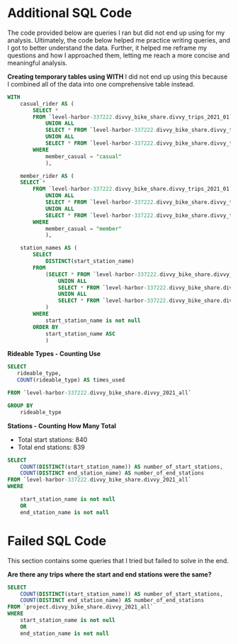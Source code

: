 # Additional SQL Code
The code provided below are queries I ran but did not end up using for my analysis. Ultimately, the code below helped me practice writing queries, and I got to better understand the data. Further, it helped me reframe my questions and how I approached them, letting me reach a more concise and meaningful analysis.

**Creating temporary tables using WITH**
I did not end up using this because I combined all of the data into one comprehensive table instead.
```sql
WITH 
    casual_rider AS (
        SELECT *
        FROM `level-harbor-337222.divvy_bike_share.divvy_trips_2021_01`
            UNION ALL
            SELECT * FROM `level-harbor-337222.divvy_bike_share.divvy_trips_2021_02` 
            UNION ALL
            SELECT * FROM `level-harbor-337222.divvy_bike_share.divvy_trips_2021_03`
        WHERE
            member_casual = "casual"
            ),

    member_rider AS (
    SELECT *
        FROM `level-harbor-337222.divvy_bike_share.divvy_trips_2021_01`
            UNION ALL
            SELECT * FROM `level-harbor-337222.divvy_bike_share.divvy_trips_2021_02` 
            UNION ALL
            SELECT * FROM `level-harbor-337222.divvy_bike_share.divvy_trips_2021_03`
        WHERE
            member_casual = "member"    
            ),

    station_names AS (
        SELECT
            DISTINCT(start_station_name)
        FROM 
            (SELECT * FROM `level-harbor-337222.divvy_bike_share.divvy_trips_2021_01`
                UNION ALL
                SELECT * FROM `level-harbor-337222.divvy_bike_share.divvy_trips_2021_02` 
                UNION ALL
                SELECT * FROM `level-harbor-337222.divvy_bike_share.divvy_trips_2021_03`
            )
        WHERE
            start_station_name is not null
        ORDER BY 
            start_station_name ASC
            )
```            

**Rideable Types - Counting Use**
```sql
SELECT
   rideable_type,
   COUNT(rideable_type) AS times_used

FROM `level-harbor-337222.divvy_bike_share.divvy_2021_all`

GROUP BY 
    rideable_type
```

**Stations - Counting How Many Total**

* Total start stations: 840
* Total end stations: 839
```sql
SELECT
    COUNT(DISTINCT(start_station_name)) AS number_of_start_stations,
    COUNT(DISTINCT end_station_name) AS number_of_end_stations
FROM `level-harbor-337222.divvy_bike_share.divvy_2021_all`
WHERE 

    start_station_name is not null
    OR
    end_station_name is not null 
```

# Failed SQL Code
This section contains some queries that I tried but failed to solve in the end.

**Are there any trips where the start and end stations were the same?**

```sql
SELECT
    COUNT(DISTINCT(start_station_name)) AS number_of_start_stations,
    COUNT(DISTINCT end_station_name) AS number_of_end_stations
FROM `project.divvy_bike_share.divvy_2021_all`
WHERE 
    start_station_name is not null
    OR
    end_station_name is not null
```
